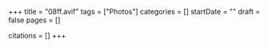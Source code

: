 +++
title = "08ff.avif"
tags = ["Photos"]
categories = []
startDate = ""
draft = false
pages = []

citations = []
+++
